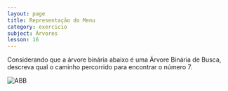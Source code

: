 ```yaml
---
layout: page
title: Representação do Menu
category: exercicio
subject: Árvores
lesson: 16
---
```

Considerando que a árvore binária abaixo é uma Árvore Binária de Busca, descreva qual o caminho percorrido para encontrar o número 7.

![ABB](/estruturas/exercicios/36_caminho.png)

